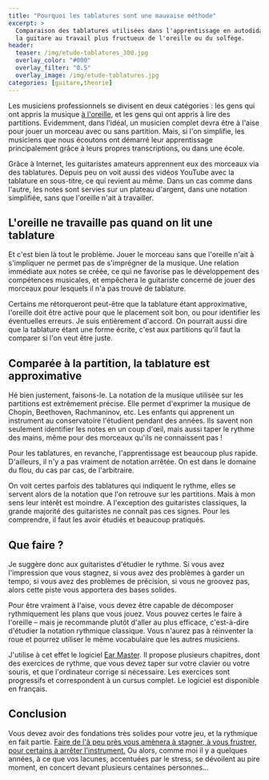 ```yaml
---
title: "Pourquoi les tablatures sont une mauvaise méthode"
excerpt: >
  Comparaison des tablatures utilisées dans l'apprentissage en autodidacte de 
  la guitare au travail plus fructueux de l'oreille ou du solfège.
header:
  teaser: /img/etude-tablatures_300.jpg
  overlay_color: "#000"
  overlay_filter: "0.5"
  overlay_image: /img/etude-tablatures.jpg
categories: [guitare,theorie]
---
```


Les musiciens professionnels se divisent en deux catégories : les gens qui ont 
appris la musique [à l'oreille][oreille], et les gens qui ont appris à lire des 
partitions. Evidemment, dans l'idéal, un musicien complet devra être à l'aise 
pour jouer un morceau avec ou sans partition. Mais, si l'on simplifie, les 
musiciens que nous écoutons ont démarré leur apprentissage principalement grâce 
à leurs propres transcriptions, ou dans une école.

Grâce à Internet, les guitaristes amateurs apprennent eux des morceaux via des 
tablatures. Depuis peu on voit aussi des vidéos YouTube avec la tablature en 
sous-titre, ce qui revient au même. Dans un cas comme dans l'autre, les notes 
sont servies sur un plateau d'argent, dans une notation simplifiée, sans que 
l'oreille n'ait à travailler.

## L'oreille ne travaille pas quand on lit une tablature

Et c'est bien là tout le problème. Jouer le morceau sans que l'oreille n'ait à 
s'impliquer ne permet pas de s'imprégner de la musique. Une relation immédiate 
aux notes se créée, ce qui ne favorise pas le développement des compétences 
musicales, et empêchera le guitariste concerné de jouer des morceaux pour 
lesquels il n'a pas trouvé de tablature.

Certains me rétorqueront peut-être que la tablature étant approximative, 
l'oreille doit être active pour que le placement soit bon, ou pour identifier 
les éventuelles erreurs. Je suis entièrement d'accord. On pourrait aussi dire 
que la tablature étant une forme écrite, c'est aux partitions qu'il faut la 
comparer si l'on veut être juste.

## Comparée à la partition, la tablature est approximative

Hé bien justement, faisons-le. La notation de la musique utilisée sur les 
partitions est extrêmement précise. Elle permet d'exprimer la musique de 
Chopin, Beethoven, Rachmaninov, etc. Les enfants qui apprenent un instrument au 
conservatoire l'étudient pendant des années. Ils savent non seulement 
identifier les notes en un coup d'œil, mais aussi taper le rythme des mains, 
même pour des morceaux qu'ils ne connaissent pas !

Pour les tablatures, en revanche, l'apprentissage est beaucoup plus rapide. 
D'ailleurs, il n'y a pas vraiment de notation arrêtée. On est dans le domaine 
du flou, du cas par cas, de l'arbitraire.

On voit certes parfois des tablatures qui indiquent le rythme, elles se servent 
alors de la notation que l'on retrouve sur les partitions. Mais à mon sens leur 
intérêt est moindre. A l'exception des guitaristes classiques, la grande 
majorité des guitaristes ne connaît pas ces signes. Pour les comprendre, il 
faut les avoir étudiés et beaucoup pratiqués.

## Que faire ?

Je suggère donc aux guitaristes d'étudier le rythme. Si vous avez l'impression 
que vous stagnez, si vous avez des problèmes à garder un tempo, si vous avez 
des problèmes de précision, si vous ne groovez pas, alors cette piste vous 
apportera des bases solides.

Pour être vraiment à l'aise, vous devez être capable de décomposer 
rythmiquement les plans que vous jouez. Vous pouvez certes le faire à l'oreille 
– mais je recommande plutôt d'aller au plus efficace, c'est-à-dire d'étudier la 
notation rythmique classique. Vous n'aurez pas à réinventer la roue et pourrez 
utiliser le même vocabulaire que les autres musiciens.

J'utilise à cet effet le logiciel [Ear Master][earmaster]. Il propose plusieurs 
chapitres, dont des exercices de rythme, que vous devez taper sur votre clavier 
ou votre souris, et que l'ordinateur corrige si nécessaire. Les exercices sont 
progressifs et correspondent à un cursus complet. Le logiciel est disponible en 
français.

## Conclusion

Vous devez avoir des fondations très solides pour votre jeu, et la rythmique en 
fait partie. [Faire de l'à peu près vous amènera à stagner, à vous frustrer, 
pour certains à arrêter l'instrument.][autodidactes] Ou alors, comme moi il y a 
quelques années, à ce que vos lacunes, accentuées par le stress, se dévoilent 
au pire moment, en concert devant plusieurs centaines personnes…

[earmaster]:https://www.secretsdemusiciens.com/liens/earmaster/
[autodidactes]:/les-meilleurs-exercices-pour-autodidactes/
[oreille]:/jouer-a-l-oreille/
